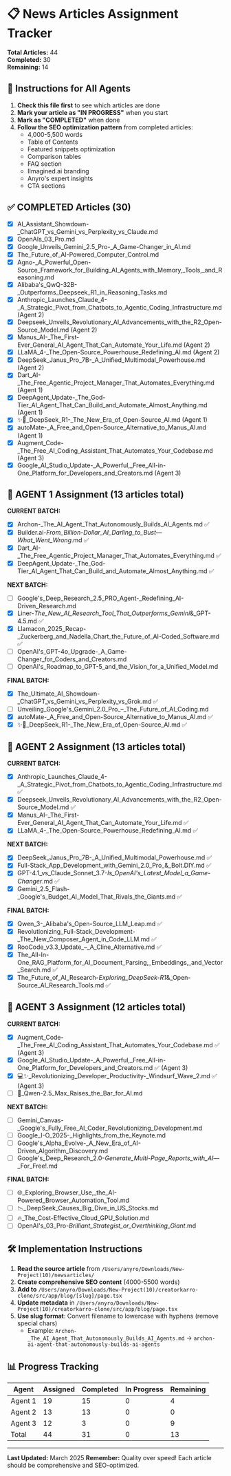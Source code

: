 # 📋 News Articles Assignment Tracker

**Total Articles:** 44  
**Completed:** 30  
**Remaining:** 14  

## 🎯 Instructions for All Agents

1. **Check this file first** to see which articles are done
2. **Mark your article as "IN PROGRESS"** when you start
3. **Mark as "COMPLETED"** when done
4. **Follow the SEO optimization pattern** from completed articles:
   - 4,000-5,500 words
   - Table of Contents
   - Featured snippets optimization
   - Comparison tables
   - FAQ section
   - IImagined.ai branding
   - Anyro's expert insights
   - CTA sections

## ✅ COMPLETED Articles (30)

- [x] AI_Assistant_Showdown-_ChatGPT_vs_Gemini_vs_Perplexity_vs_Claude.md
- [x] OpenAIs_03_Pro.md  
- [x] Google_Unveils_Gemini_2.5_Pro-_A_Game-Changer_in_AI.md
- [x] The_Future_of_AI-Powered_Computer_Control.md
- [x] Agno-_A_Powerful_Open-Source_Framework_for_Building_AI_Agents_with_Memory,_Tools,_and_Reasoning.md
- [x] Alibaba's_QwQ-32B-_Outperforms_Deepseek_R1_in_Reasoning_Tasks.md
- [x] Anthropic_Launches_Claude_4-_A_Strategic_Pivot_from_Chatbots_to_Agentic_Coding_Infrastructure.md (Agent 2)
- [x] Deepseek_Unveils_Revolutionary_AI_Advancements_with_the_R2_Open-Source_Model.md (Agent 2)
- [x] Manus_AI-_The_First-Ever_General_AI_Agent_That_Can_Automate_Your_Life.md (Agent 2)
- [x] LLaMA_4-_The_Open-Source_Powerhouse_Redefining_AI.md (Agent 2)
- [x] DeepSeek_Janus_Pro_7B-_A_Unified_Multimodal_Powerhouse.md (Agent 2)
- [x] Dart_AI-_The_Free_Agentic_Project_Manager_That_Automates_Everything.md (Agent 1)
- [x] DeepAgent_Update-_The_God-Tier_AI_Agent_That_Can_Build_and_Automate_Almost_Anything.md (Agent 1)
- [x] ✨🤖_DeepSeek_R1-_The_New_Era_of_Open-Source_AI.md (Agent 1)
- [x] autoMate-_A_Free_and_Open-Source_Alternative_to_Manus_AI.md (Agent 1)
- [x] Augment_Code-_The_Free_AI_Coding_Assistant_That_Automates_Your_Codebase.md (Agent 3)
- [x] Google_AI_Studio_Update-_A_Powerful,_Free_All-in-One_Platform_for_Developers_and_Creators.md (Agent 3)

## 🔄 AGENT 1 Assignment (13 articles total)

**CURRENT BATCH:**
- [x] Archon-_The_AI_Agent_That_Autonomously_Builds_AI_Agents.md ✅
- [x] Builder.ai-_From_Billion-Dollar_AI_Darling_to_Bust_—_What_Went_Wrong_.md ✅
- [x] Dart_AI-_The_Free_Agentic_Project_Manager_That_Automates_Everything.md ✅
- [x] DeepAgent_Update-_The_God-Tier_AI_Agent_That_Can_Build_and_Automate_Almost_Anything.md ✅

**NEXT BATCH:**
- [ ] Google's_Deep_Research_2.5_PRO_Agent-_Redefining_AI-Driven_Research.md
- [x] Liner-_The_New_AI_Research_Tool_That_Outperforms_Gemini_&_GPT-4.5.md ✅
- [x] Llamacon_2025_Recap-_Zuckerberg_and_Nadella_Chart_the_Future_of_AI-Coded_Software.md ✅
- [ ] OpenAI's_GPT-4o_Upgrade-_A_Game-Changer_for_Coders_and_Creators.md
- [ ] OpenAI's_Roadmap_to_GPT-5_and_the_Vision_for_a_Unified_Model.md

**FINAL BATCH:**
- [x] The_Ultimate_AI_Showdown-_ChatGPT_vs_Gemini_vs_Perplexity_vs_Grok.md ✅
- [ ] Unveiling_Google's_Gemini_2.0_Pro_–_The_Future_of_AI_Coding.md
- [x] autoMate-_A_Free_and_Open-Source_Alternative_to_Manus_AI.md ✅
- [x] ✨🤖_DeepSeek_R1-_The_New_Era_of_Open-Source_AI.md ✅

## 🔄 AGENT 2 Assignment (13 articles total)

**CURRENT BATCH:**
- [x] Anthropic_Launches_Claude_4-_A_Strategic_Pivot_from_Chatbots_to_Agentic_Coding_Infrastructure.md ✅
- [x] Deepseek_Unveils_Revolutionary_AI_Advancements_with_the_R2_Open-Source_Model.md ✅
- [x] Manus_AI-_The_First-Ever_General_AI_Agent_That_Can_Automate_Your_Life.md ✅
- [x] LLaMA_4-_The_Open-Source_Powerhouse_Redefining_AI.md ✅

**NEXT BATCH:**
- [x] DeepSeek_Janus_Pro_7B-_A_Unified_Multimodal_Powerhouse.md ✅
- [x] Full-Stack_App_Development_with_Gemini_2.0_Pro_&_Bolt.DIY.md ✅
- [x] GPT-4.1_vs_Claude_Sonnet_3.7-_Is_OpenAI's_Latest_Model_a_Game-Changer_.md ✅
- [x] Gemini_2.5_Flash-_Google's_Budget_AI_Model_That_Rivals_the_Giants.md ✅

**FINAL BATCH:**
- [x] Qwen_3-_Alibaba's_Open-Source_LLM_Leap.md ✅
- [x] Revolutionizing_Full-Stack_Development-_The_New_Composer_Agent_in_Code_LLM.md ✅
- [x] RooCode_v3.3_Update_–_A_Cline_Alternative.md ✅
- [x] The_All-In-One_RAG_Platform_for_AI_Document_Parsing,_Embeddings,_and_Vector_Search.md ✅
- [x] The_Future_of_AI_Research-_Exploring_DeepSeek-R1_&_Open-Source_AI_Research_Tools.md ✅

## 🔄 AGENT 3 Assignment (12 articles total)

**CURRENT BATCH:**
- [x] Augment_Code-_The_Free_AI_Coding_Assistant_That_Automates_Your_Codebase.md ✅ (Agent 3)
- [x] Google_AI_Studio_Update-_A_Powerful,_Free_All-in-One_Platform_for_Developers_and_Creators.md ✅ (Agent 3)
- [x] 💻✨_Revolutionizing_Developer_Productivity-_Windsurf_Wave_2.md ✅ (Agent 3)
- [ ] 🤖_Qwen-2.5_Max_Raises_the_Bar_for_AI.md

**NEXT BATCH:**
- [ ] Gemini_Canvas-_Google's_Fully_Free_AI_Coder_Revolutionizing_Development.md
- [ ] Google_I-O_2025-_Highlights_from_the_Keynote.md
- [ ] Google's_Alpha_Evolve-_A_New_Era_of_AI-Driven_Algorithm_Discovery.md
- [ ] Google's_Deep_Research_2.0-_Generate_Multi-Page_Reports_with_AI_—_For_Free!.md

**FINAL BATCH:**
- [ ] 🌐_Exploring_Browser_Use,_the_AI-Powered_Browser_Automation_Tool.md
- [ ] 📉_DeepSeek_Causes_Big_Dive_in_US_Stocks.md
- [ ] 🔥_The_Cost-Effective_Cloud_GPU_Solution.md
- [ ] OpenAI's_03_Pro-_Brilliant_Strategist_or_Overthinking_Giant_.md

## 🛠️ Implementation Instructions

1. **Read the source article** from `/Users/anyro/Downloads/New-Project(10)/newsarticles/`
2. **Create comprehensive SEO content** (4000-5500 words)
3. **Add to** `/Users/anyro/Downloads/New-Project(10)/creatorkarro-clone/src/app/blog/[slug]/page.tsx`
4. **Update metadata** in `/Users/anyro/Downloads/New-Project(10)/creatorkarro-clone/src/app/blog/page.tsx`
5. **Use slug format**: Convert filename to lowercase with hyphens (remove special chars)
   - Example: `Archon-_The_AI_Agent_That_Autonomously_Builds_AI_Agents.md` → `archon-ai-agent-that-autonomously-builds-ai-agents`

## 📊 Progress Tracking

| Agent | Assigned | Completed | In Progress | Remaining |
|-------|----------|-----------|-------------|-----------|
| Agent 1 | 19 | 15 | 0 | 4 |
| Agent 2 | 13 | 13 | 0 | 0 |
| Agent 3 | 12 | 3 | 0 | 9 |
| Total | 44 | 31 | 0 | 13 |

---

**Last Updated:** March 2025
**Remember:** Quality over speed! Each article should be comprehensive and SEO-optimized.